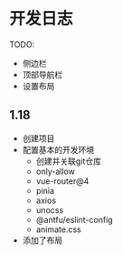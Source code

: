 # 开发日志

TODO:
- 侧边栏
- 顶部导航栏
- 设置布局

## 1.18
- 创建项目
- 配置基本的开发环境
  - 创建并关联git仓库
  - only-allow
  - vue-router@4
  - pinia
  - axios
  - unocss
  - @antfu/eslint-config
  - animate.css
- 添加了布局